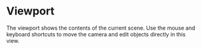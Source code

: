 # Viewport

The viewport shows the contents of the current scene. Use the mouse and keyboard shortcuts to move the camera and edit objects directly in this view.
